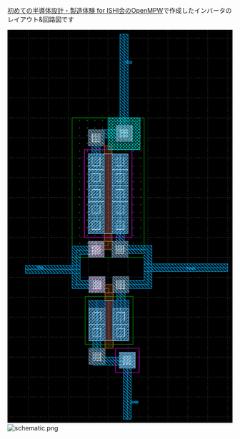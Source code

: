 [初めての半導体設計・製造体験 for ISHI会のOpenMPW](https://ishikai.connpass.com/event/332952/)で作成したインバータのレイアウト&回路図です

![layout.png](layout.png)
![schematic.png](shematic.png)